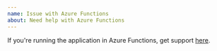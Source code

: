 ```yaml
---
name: Issue with Azure Functions
about: Need help with Azure Functions
---
```


If you're running the application in Azure Functions, get support [here](TBD).
